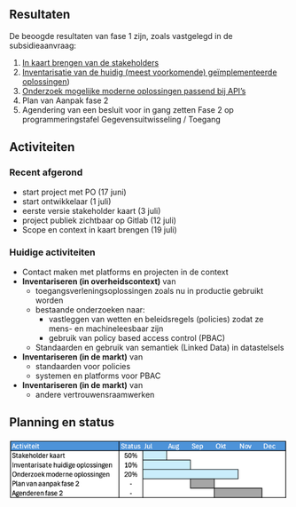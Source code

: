 ## Resultaten

De beoogde resultaten van fase 1 zijn, zoals vastgelegd in de subsidieaanvraag:
1.	[In kaart brengen van de stakeholders](2.1stakeholders.md) 
2.	[Inventarisatie van de huidig (meest voorkomende) ge&iuml;mplementeerde oplossingen](2.2huidige_oplossingen.md))
3.	[Onderzoek mogelijke moderne oplossingen passend bij API’s](2.3.0moderne_oplossingsrichtingen.md)
4.	Plan van Aanpak fase 2
5.	Agendering van een besluit voor in gang zetten Fase 2 op programmeringstafel Gegevensuitwisseling / Toegang

## Activiteiten 

### Recent afgerond
- start project met PO (17 juni)
- start ontwikkelaar (1 juli)
- eerste versie stakeholder kaart (3 juli)
- project publiek zichtbaar op Gitlab (12 juli)
- Scope en context in kaart brengen (19 juli)

### Huidige activiteiten
- Contact maken met platforms en projecten in de context
- **Inventariseren (in overheidscontext)** van 
  - toegangsverleningsoplossingen zoals nu in productie gebruikt worden
  - bestaande onderzoeken naar:
    - vastleggen van wetten en beleidsregels (policies) zodat ze mens- en machineleesbaar zijn
    - gebruik van policy based access control (PBAC)
  - Standaarden en gebruik van semantiek (Linked Data) in datastelsels
- **Inventariseren (in de markt)** van
  - standaarden voor policies
  - systemen en platforms voor PBAC
- **Inventariseren (in de markt)** van
  - andere vertrouwensraamwerken

## Planning en status

![2.0planning.png](2.0planning.png)


